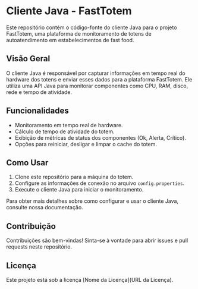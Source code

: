 # Cliente Java - FastTotem

Este repositório contém o código-fonte do cliente Java para o projeto FastTotem, uma plataforma de monitoramento de totens de autoatendimento em estabelecimentos de fast food.

## Visão Geral

O cliente Java é responsável por capturar informações em tempo real do hardware dos totens e enviar esses dados para a plataforma FastTotem. Ele utiliza uma API Java para monitorar componentes como CPU, RAM, disco, rede e tempo de atividade.

## Funcionalidades

- Monitoramento em tempo real de hardware.
- Cálculo de tempo de atividade do totem.
- Exibição de métricas de status dos componentes (Ok, Alerta, Crítico).
- Opções para reiniciar, desligar e limpar o cache do totem.

## Como Usar

1. Clone este repositório para a máquina do totem.
2. Configure as informações de conexão no arquivo `config.properties`.
3. Execute o cliente Java para iniciar o monitoramento.

Para obter mais detalhes sobre como configurar e usar o cliente Java, consulte nossa documentação.

## Contribuição

Contribuições são bem-vindas! Sinta-se à vontade para abrir issues e pull requests neste repositório.

## Licença

Este projeto está sob a licença [Nome da Licença](URL da Licença).
